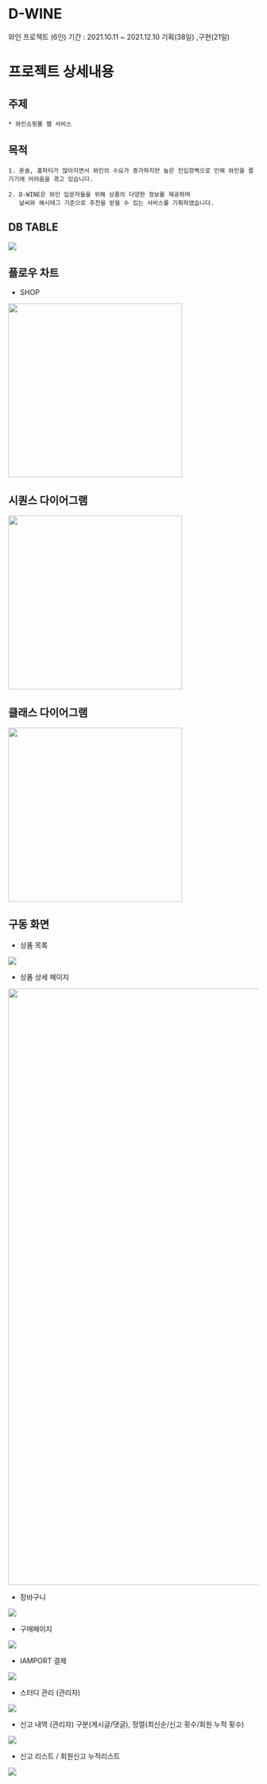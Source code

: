 # D-WINE
와인 프로젝트 (6인)
기간 : 2021.10.11 ~ 2021.12.10  기획(38일) ,구현(21일)

# 프로젝트 상세내용

## 주제
```
* 와인쇼핑몰 웹 서비스
```

## 목적
```
1. 혼술, 홈파티가 많아지면서 와인의 수요가 증가하지만 높은 진입장벽으로 인해 와인을 즐기기에 어려움을 겪고 있습니다.

2. D-WINE은 와인 입문자들을 위해 상품의 다양한 정보를 제공하며
   날씨와 해시태그 기준으로 추천을 받을 수 있는 서비스를 기획하였습니다.
```

## DB TABLE
<img src="https://user-images.githubusercontent.com/59522336/148411259-2e0ada29-6921-4338-a999-a0d699c38f69.png" style="max-width: 100%;">

## 플로우 차트
* SHOP
<img src="https://user-images.githubusercontent.com/59522336/148408939-f00b777d-9091-4180-b455-23e7671dd043.png" style="max-width: 100%;" height="350px">

## 시퀀스 다이어그램
<img src="https://user-images.githubusercontent.com/59522336/148409996-9351392c-197a-4f70-a38f-e6cca2116b66.png" style="max-width: 100%;" height="350px">

## 클래스 다이어그램
<img src="https://user-images.githubusercontent.com/59522336/148410355-a82728c2-e304-40e1-a83a-79c8f7e94ff0.png" style="max-width: 100%;" height="350px">


## 구동 화면
+ 상품 목록
<img src="https://user-images.githubusercontent.com/59522336/148415536-327ecd53-9a57-480a-9d62-8454ea660179.png" style="max-width: 100%;">

<br>

+ 상품 상세 페이지
<img src="https://user-images.githubusercontent.com/59522336/148415668-7ac7d763-0335-49ed-8a48-639c3838e76b.png" widht="800px" height="1200px">

<br>

+ 장바구니
<img src="https://user-images.githubusercontent.com/59522336/148416232-4f4f73c6-12ec-44c2-8c45-e5581e9e7096.png">

<br>

+ 구매페이지
<img src="https://user-images.githubusercontent.com/59522336/148416659-a7b22754-d383-47f0-8a02-ea843cb81295.png" style="max-width: 100%;">

<br>

+ IAMPORT 결제
<img src="https://user-images.githubusercontent.com/59522336/148417475-34d3486b-3fec-43c8-8111-d34adbfc49fc.png" style="max-width: 100%;">

<br>

+ 스터디 관리 (관리자)
<img src="https://user-images.githubusercontent.com/59522336/148402725-514dbbb5-00f9-4f17-a5a5-3f864d63ae49.png" style="max-width: 100%;">

<br>

+ 신고 내역 (관리자)
구분(게시글/댓글), 정렬(최신순/신고 횟수/회원 누적 횟수)
<img src="https://user-images.githubusercontent.com/59522336/148403005-5b0fb540-6788-41ba-82b2-10f28536f91d.png" style="max-width: 100%;">

<br>

+ 신고 리스트 / 회원신고 누적리스트
<img src="https://user-images.githubusercontent.com/59522336/148403607-c5c89c2e-84b4-4f1e-b71a-0f221fa79e7d.png" style="max-width: 100%;">
